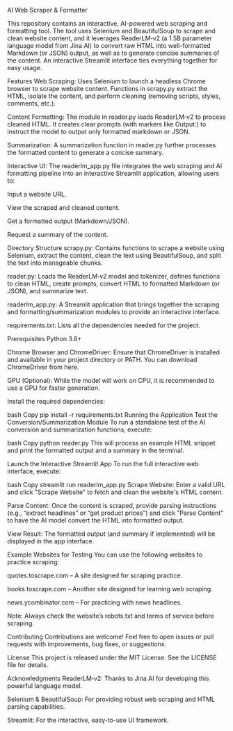 AI Web Scraper & Formatter


This repository contains an interactive, AI-powered web scraping and formatting tool. The tool uses Selenium and BeautifulSoup to scrape and clean website content, and it leverages ReaderLM‑v2 (a 1.5B parameter language model from Jina AI) to convert raw HTML into well-formatted Markdown (or JSON) output, as well as to generate concise summaries of the content. An interactive Streamlit interface ties everything together for easy usage.

Features
Web Scraping:
Uses Selenium to launch a headless Chrome browser to scrape website content. Functions in scrapy.py extract the HTML, isolate the <body> content, and perform cleaning (removing scripts, styles, comments, etc.).

Content Formatting:
The module in reader.py loads ReaderLM‑v2 to process cleaned HTML. It creates clear prompts (with markers like Output:) to instruct the model to output only formatted markdown or JSON.

Summarization:
A summarization function in reader.py further processes the formatted content to generate a concise summary.

Interactive UI:
The readerlm_app.py file integrates the web scraping and AI formatting pipeline into an interactive Streamlit application, allowing users to:

Input a website URL.

View the scraped and cleaned content.

Get a formatted output (Markdown/JSON).

Request a summary of the content.

Directory Structure
scrapy.py:
Contains functions to scrape a website using Selenium, extract the <body> content, clean the text using BeautifulSoup, and split the text into manageable chunks.

reader.py:
Loads the ReaderLM‑v2 model and tokenizer, defines functions to clean HTML, create prompts, convert HTML to formatted Markdown (or JSON), and summarize text.

readerlm_app.py:
A Streamlit application that brings together the scraping and formatting/summarization modules to provide an interactive interface.

requirements.txt:
Lists all the dependencies needed for the project.

Prerequisites
Python 3.8+

Chrome Browser and ChromeDriver:
Ensure that ChromeDriver is installed and available in your project directory or PATH. You can download ChromeDriver from here.

GPU (Optional):
While the model will work on CPU, it is recommended to use a GPU for faster generation.

Install the required dependencies:

bash
Copy
pip install -r requirements.txt
Running the Application
Test the Conversion/Summarization Module
To run a standalone test of the AI conversion and summarization functions, execute:

bash
Copy
python reader.py
This will process an example HTML snippet and print the formatted output and a summary in the terminal.

Launch the Interactive Streamlit App
To run the full interactive web interface, execute:

bash
Copy
streamlit run readerlm_app.py
Scrape Website:
Enter a valid URL and click "Scrape Website" to fetch and clean the website's HTML content.

Parse Content:
Once the content is scraped, provide parsing instructions (e.g., “extract headlines” or “get product prices”) and click "Parse Content" to have the AI model convert the HTML into formatted output.

View Result:
The formatted output (and summary if implemented) will be displayed in the app interface.

Example Websites for Testing
You can use the following websites to practice scraping:

quotes.toscrape.com – A site designed for scraping practice.

books.toscrape.com – Another site designed for learning web scraping.

news.ycombinator.com – For practicing with news headlines.

Note: Always check the website’s robots.txt and terms of service before scraping.

Contributing
Contributions are welcome! Feel free to open issues or pull requests with improvements, bug fixes, or suggestions.

License
This project is released under the MIT License. See the LICENSE file for details.

Acknowledgments
ReaderLM‑v2: Thanks to Jina AI for developing this powerful language model.

Selenium & BeautifulSoup: For providing robust web scraping and HTML parsing capabilities.

Streamlit: For the interactive, easy-to-use UI framework.


